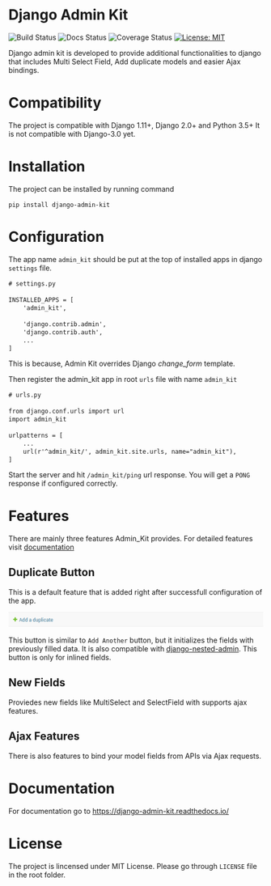 # Django Admin Kit

![Build Status](https://travis-ci.org/RohanPoojary/django-admin-kit.svg?branch=master)
![Docs Status](https://readthedocs.org/projects/django-admin-kit/badge/?version=latest)
![Coverage Status](https://coveralls.io/repos/github/RohanPoojary/django-admin-kit/badge.svg?branch=master)
[![License: MIT](https://img.shields.io/badge/License-MIT-yellow.svg)](https://opensource.org/licenses/MIT)

Django admin kit is developed to provide additional functionalities to django that includes Multi Select Field, Add duplicate models and easier Ajax bindings.


# Compatibility

The project is compatible with Django 1.11+, Django 2.0+ and Python 3.5+
It is not compatible with Django-3.0 yet.

# Installation

The project can be installed by running command

    pip install django-admin-kit


# Configuration

The app name ``admin_kit`` should be put at the top of installed apps in django ``settings`` file.

    # settings.py

    INSTALLED_APPS = [
        'admin_kit',
        
        'django.contrib.admin',
        'django.contrib.auth',
        ...
    ]

This is because, Admin Kit overrides Django *change_form* template.

Then register the admin_kit app in root ``urls`` file
with name ``admin_kit``

    # urls.py

    from django.conf.urls import url
    import admin_kit
    
    urlpatterns = [
        ...
        url(r'^admin_kit/', admin_kit.site.urls, name="admin_kit"),
    ]


Start the server and hit ``/admin_kit/ping`` url response. You will get a ``PONG`` response
if configured correctly.

    
# Features

There are mainly three features Admin_Kit provides. For detailed features visit [documentation](https://django-admin-kit.readthedocs.io/)

## Duplicate Button

This is a default feature that is added right after successfull configuration of the app.

![Duplicate Button](https://raw.githubusercontent.com/RohanPoojary/django-admin-kit/master/docs/images/duplicate%20button.png)

This button is similar to ``Add Another`` button, but it initializes the fields with previously
filled data. It is also compatible with [django-nested-admin](https://github.com/theatlantic/django-nested-admin). This button is only for inlined fields.

## New Fields

Proviedes new fields like MultiSelect and SelectField with supports ajax features.

## Ajax Features

There is also features to bind your model fields from APIs via Ajax requests.

# Documentation

For documentation go to https://django-admin-kit.readthedocs.io/

# License

The project is lincensed under MIT License. Please go through ``LICENSE`` file in the root folder.
